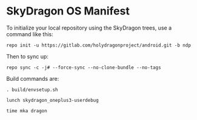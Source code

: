 SkyDragon OS Manifest
======================

To initialize your local repository using the SkyDragon trees, use a command like this:

    repo init -u https://gitlab.com/holydragonproject/android.git -b ndp

Then to sync up:

    repo sync -c -j# --force-sync --no-clone-bundle --no-tags

Build commands are:

    . build/envsetup.sh

    lunch skydragon_oneplus3-userdebug

    time mka dragon

